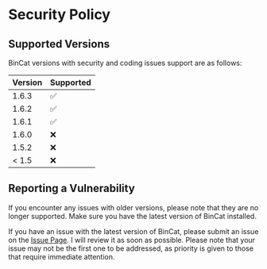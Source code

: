 # Security Policy

## Supported Versions

BinCat versions with security and coding issues support are as follows:

| Version | Supported          |
| ------- | ------------------ |
| 1.6.3   | :white_check_mark: |
| 1.6.2   | :white_check_mark: |
| 1.6.1   | :white_check_mark: |
| 1.6.0   | :x:                |
| 1.5.2   | :x:                |
| < 1.5   | :x:                |

## Reporting a Vulnerability

If you encounter any issues with older versions, please note that they are no longer supported. Make sure you have the latest version of BinCat installed.

If you have an issue with the latest version of BinCat, please submit an issue on the [Issue Page](https://github.com/titodelas/BinCat/issues). I will review it as soon as possible. Please note that your issue may not be the first one to be addressed, as priority is given to those that require immediate attention.
